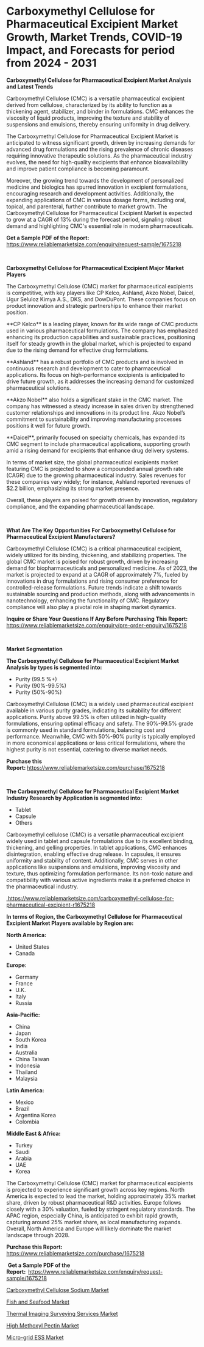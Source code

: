 <p><h1>Carboxymethyl Cellulose for Pharmaceutical Excipient Market Growth, Market Trends, COVID-19 Impact, and Forecasts for period from 2024 - 2031</h1></p><p><strong>Carboxymethyl Cellulose for Pharmaceutical Excipient Market Analysis and Latest Trends</strong></p>
<p><p>Carboxymethyl Cellulose (CMC) is a versatile pharmaceutical excipient derived from cellulose, characterized by its ability to function as a thickening agent, stabilizer, and binder in formulations. CMC enhances the viscosity of liquid products, improving the texture and stability of suspensions and emulsions, thereby ensuring uniformity in drug delivery.</p><p>The Carboxymethyl Cellulose for Pharmaceutical Excipient Market is anticipated to witness significant growth, driven by increasing demands for advanced drug formulations and the rising prevalence of chronic diseases requiring innovative therapeutic solutions. As the pharmaceutical industry evolves, the need for high-quality excipients that enhance bioavailability and improve patient compliance is becoming paramount. </p><p>Moreover, the growing trend towards the development of personalized medicine and biologics has spurred innovation in excipient formulations, encouraging research and development activities. Additionally, the expanding applications of CMC in various dosage forms, including oral, topical, and parenteral, further contribute to market growth. The Carboxymethyl Cellulose for Pharmaceutical Excipient Market is expected to grow at a CAGR of 13% during the forecast period, signaling robust demand and highlighting CMC's essential role in modern pharmaceuticals.</p></p>
<p><strong>Get a Sample PDF of the Report:&nbsp;</strong> <a href="https://www.reliablemarketsize.com/enquiry/request-sample/1675218?utm_campaign=1176&utm_medium=2&utm_source=Github&utm_content=ia&utm_term=10102024&utm_id=carboxymethyl-cellulose-for-pharmaceutical-excipient">https://www.reliablemarketsize.com/enquiry/request-sample/1675218</a></p>
<p>&nbsp;</p>
<p><strong>Carboxymethyl Cellulose for Pharmaceutical Excipient Major Market Players</strong></p>
<p><p>The Carboxymethyl Cellulose (CMC) market for pharmaceutical excipients is competitive, with key players like CP Kelco, Ashland, Akzo Nobel, Daicel, Ugur Seluloz Kimya A.S., DKS, and DowDuPont. These companies focus on product innovation and strategic partnerships to enhance their market position.</p><p>**CP Kelco** is a leading player, known for its wide range of CMC products used in various pharmaceutical formulations. The company has emphasized enhancing its production capabilities and sustainable practices, positioning itself for steady growth in the global market, which is projected to expand due to the rising demand for effective drug formulations.</p><p>**Ashland** has a robust portfolio of CMC products and is involved in continuous research and development to cater to pharmaceutical applications. Its focus on high-performance excipients is anticipated to drive future growth, as it addresses the increasing demand for customized pharmaceutical solutions.</p><p>**Akzo Nobel** also holds a significant stake in the CMC market. The company has witnessed a steady increase in sales driven by strengthened customer relationships and innovations in its product line. Akzo Nobel’s commitment to sustainability and improving manufacturing processes positions it well for future growth.</p><p>**Daicel**, primarily focused on specialty chemicals, has expanded its CMC segment to include pharmaceutical applications, supporting growth amid a rising demand for excipients that enhance drug delivery systems.</p><p>In terms of market size, the global pharmaceutical excipients market featuring CMC is projected to show a compounded annual growth rate (CAGR) due to the growing pharmaceutical industry. Sales revenues for these companies vary widely; for instance, Ashland reported revenues of $2.2 billion, emphasizing its strong market presence.</p><p>Overall, these players are poised for growth driven by innovation, regulatory compliance, and the expanding pharmaceutical landscape.</p></p>
<p>&nbsp;</p>
<p><strong>What Are The Key Opportunities For Carboxymethyl Cellulose for Pharmaceutical Excipient Manufacturers?</strong></p>
<p><p>Carboxymethyl Cellulose (CMC) is a critical pharmaceutical excipient, widely utilized for its binding, thickening, and stabilizing properties. The global CMC market is poised for robust growth, driven by increasing demand for biopharmaceuticals and personalized medicine. As of 2023, the market is projected to expand at a CAGR of approximately 7%, fueled by innovations in drug formulations and rising consumer preference for controlled-release formulations. Future trends indicate a shift towards sustainable sourcing and production methods, along with advancements in nanotechnology, enhancing the functionality of CMC. Regulatory compliance will also play a pivotal role in shaping market dynamics.</p></p>
<p><strong>Inquire or Share Your Questions If Any Before Purchasing This Report:</strong> <a href="https://www.reliablemarketsize.com/enquiry/pre-order-enquiry/1675218?utm_campaign=1176&utm_medium=2&utm_source=Github&utm_content=ia&utm_term=10102024&utm_id=carboxymethyl-cellulose-for-pharmaceutical-excipient">https://www.reliablemarketsize.com/enquiry/pre-order-enquiry/1675218</a></p>
<p>&nbsp;</p>
<p><strong>Market Segmentation</strong></p>
<p><strong>The Carboxymethyl Cellulose for Pharmaceutical Excipient Market Analysis by types is segmented into:</strong></p>
<p><ul><li>Purity (99.5 %+)</li><li>Purity (90%-99.5%)</li><li>Purity (50%-90%)</li></ul></p>
<p><p>Carboxymethyl Cellulose (CMC) is a widely used pharmaceutical excipient available in various purity grades, indicating its suitability for different applications. Purity above 99.5% is often utilized in high-quality formulations, ensuring optimal efficacy and safety. The 90%-99.5% grade is commonly used in standard formulations, balancing cost and performance. Meanwhile, CMC with 50%-90% purity is typically employed in more economical applications or less critical formulations, where the highest purity is not essential, catering to diverse market needs.</p></p>
<p><strong>Purchase this Report:&nbsp;</strong><a href="https://www.reliablemarketsize.com/purchase/1675218?utm_campaign=1176&utm_medium=2&utm_source=Github&utm_content=ia&utm_term=10102024&utm_id=carboxymethyl-cellulose-for-pharmaceutical-excipient">https://www.reliablemarketsize.com/purchase/1675218</a></p>
<p>&nbsp;</p>
<p><strong>The Carboxymethyl Cellulose for Pharmaceutical Excipient Market Industry Research by Application is segmented into:</strong></p>
<p><ul><li>Tablet</li><li>Capsule</li><li>Others</li></ul></p>
<p><p>Carboxymethyl cellulose (CMC) is a versatile pharmaceutical excipient widely used in tablet and capsule formulations due to its excellent binding, thickening, and gelling properties. In tablet applications, CMC enhances disintegration, enabling effective drug release. In capsules, it ensures uniformity and stability of content. Additionally, CMC serves in other applications like suspensions and emulsions, improving viscosity and texture, thus optimizing formulation performance. Its non-toxic nature and compatibility with various active ingredients make it a preferred choice in the pharmaceutical industry.</p></p>
<p><a href="https://www.reliablemarketsize.com/carboxymethyl-cellulose-for-pharmaceutical-excipient-r1675218?utm_campaign=1176&utm_medium=2&utm_source=Github&utm_content=ia&utm_term=10102024&utm_id=carboxymethyl-cellulose-for-pharmaceutical-excipient">&nbsp;https://www.reliablemarketsize.com/carboxymethyl-cellulose-for-pharmaceutical-excipient-r1675218</a></p>
<p><strong>In terms of Region, the Carboxymethyl Cellulose for Pharmaceutical Excipient Market Players available by Region are:</strong></p>
<p>
    <p> <strong> North America: </strong>
        <ul>
            <li>United States</li>
            <li>Canada</li>
        </ul>
        </p> 
    <p> <strong> Europe: </strong>
        <ul>
            <li>Germany</li>
            <li>France</li>
            <li>U.K.</li>
            <li>Italy</li>
            <li>Russia</li>
        </ul>
        </p> 
    <p> <strong> Asia-Pacific: </strong>
        <ul>
            <li>China</li>
            <li>Japan</li>
            <li>South Korea</li>
            <li>India</li>
            <li>Australia</li>
            <li>China Taiwan</li>
            <li>Indonesia</li>
            <li>Thailand</li>
            <li>Malaysia</li>
        </ul>
        </p> 
    <p> <strong> Latin America: </strong>
        <ul>
            <li>Mexico</li>
            <li>Brazil</li>
            <li>Argentina Korea</li>
            <li>Colombia</li>
        </ul>
        </p> 
    <p> <strong> Middle East & Africa: </strong>
        <ul>
            <li>Turkey</li>
            <li>Saudi</li>
            <li>Arabia</li>
            <li>UAE</li>
            <li>Korea</li>
        </ul>
    </p>
    </p>
<p><p>The Carboxymethyl Cellulose (CMC) market for pharmaceutical excipients is projected to experience significant growth across key regions. North America is expected to lead the market, holding approximately 35% market share, driven by robust pharmaceutical R&D activities. Europe follows closely with a 30% valuation, fueled by stringent regulatory standards. The APAC region, especially China, is anticipated to exhibit rapid growth, capturing around 25% market share, as local manufacturing expands. Overall, North America and Europe will likely dominate the market landscape through 2028.</p></p>
<p><strong>Purchase this Report: </strong><a href="https://www.reliablemarketsize.com/purchase/1675218?utm_campaign=1176&utm_medium=2&utm_source=Github&utm_content=ia&utm_term=10102024&utm_id=carboxymethyl-cellulose-for-pharmaceutical-excipient">https://www.reliablemarketsize.com/purchase/1675218</a></p>
<p>&nbsp;<strong>Get a Sample PDF of the Report:&nbsp;&nbsp;</strong><a href="https://www.reliablemarketsize.com/enquiry/request-sample/1675218?utm_campaign=1176&utm_medium=2&utm_source=Github&utm_content=ia&utm_term=10102024&utm_id=carboxymethyl-cellulose-for-pharmaceutical-excipient">https://www.reliablemarketsize.com/enquiry/request-sample/1675218</a></p>
<p><strong></strong></p>
<p><p><a href="https://github.com/radmanjxendrisczn/Market-Research-Report-List-1/blob/main/carboxymethyl-cellulose-sodium-market.md?utm_campaign=1176&utm_medium=2&utm_source=Github&utm_content=ia&utm_term=10102024&utm_id=carboxymethyl-cellulose-for-pharmaceutical-excipient">Carboxymethyl Cellulose Sodium Market</a></p><p><a href="https://issuu.com/reportprime-2/docs/fish-and-seafood-market-size-2030.p_ae6a97c0ea9bd2?utm_campaign=1176&utm_medium=2&utm_source=Github&utm_content=ia&utm_term=10102024&utm_id=carboxymethyl-cellulose-for-pharmaceutical-excipient">Fish and Seafood Market</a></p><p><a href="https://www.linkedin.com/pulse/thermal-imaging-surveying-services-market-evolution-regional-nn5ce?utm_campaign=1176&utm_medium=2&utm_source=Github&utm_content=ia&utm_term=10102024&utm_id=carboxymethyl-cellulose-for-pharmaceutical-excipient">Thermal Imaging Surveying Services Market</a></p><p><a href="https://github.com/miraclempsuv/Market-Research-Report-List-1/blob/main/high-methoxyl-pectin-market.md?utm_campaign=1176&utm_medium=2&utm_source=Github&utm_content=ia&utm_term=10102024&utm_id=carboxymethyl-cellulose-for-pharmaceutical-excipient">High Methoxyl Pectin Market</a></p><p><a href="https://www.linkedin.com/pulse/global-micro-grid-ess-industry-types-applications-market-2g12e?utm_campaign=1176&utm_medium=2&utm_source=Github&utm_content=ia&utm_term=10102024&utm_id=carboxymethyl-cellulose-for-pharmaceutical-excipient">Micro-grid ESS Market</a></p></p>